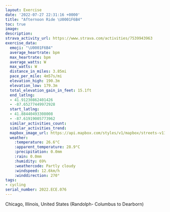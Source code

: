 ```yaml
---
layout: Exercise
date: '2022-07-27 22:31:16 +0000'
title: "Afternoon Ride \U0001F6B4"
toc: true
image:
description:
strava_activity_url: https://www.strava.com/activities/7539943963
exercise_data:
  emoji: "\U0001F6B4"
  average_heartrate: bpm
  max_heartrate: bpm
  average_watts: W
  max_watts: W
  distance_in_miles: 3.85mi
  pace_per_mile: 4m57s/mi
  elevation_high: 190.3m
  elevation_low: 179.3m
  total_elevation_gain_in_feet: 15.1ft
  end_latlng:
  - 41.91230862401426
  - -87.65277449972928
  start_latlng:
  - 41.88440493308008
  - -87.61919005773962
  similar_activities_count:
  similar_activities_trend:
  mapbox_image_url: https://api.mapbox.com/styles/v1/mapbox/streets-v11/static/path-5+787af2-1.0(ops~F%7CbxuOHXE%60%40%40dAK%40ENOPIlAGDKBALD%40I%3FCF%3F%5E%5CTBPD%5C%3F%5CCV%40PEf%40%3Fd%40Mn%40%40z%40JNOt%40%3Fz%40Sv%40A%60%40KX%3FHHXDv%40F%40KH%40d%40HXANRh%40KLE%5CBP%3Fp%40BHn%40LNj%40%40%5CFQG%60%40MBIHW%60%40ARN%3FL_%40ECJABFNn%40Bn%40CVEDFJ%5BLWf%40ARFWHX%40p%40FVV%5ENx%40D~BTn%40%40NDDGDAGDRS%3FMBK%3FBLKNM%3FUNoADg%40TKEc%40Fa%40%3Fg%40Ec%40%40MIFAMBHEc%40JMJKGOBIFIEIIIAEEMb%40q%40BGJCl%40Bf%40G%60BAhACFA%3FGE%5DAE%40c%40%3F_%40HaA%40U%3F%5BKIBg%40BOE%40FAEFYCEIAKOYFEFMFgAVMHKJGJBPMFIJ%3FNLPKLB%5CEHLT%3FPHPBLAHDNCH%40HFVEb%40Fx%40H%5EG%7CADb%40STCAIBIJ%3FFRVBt%40IT%40j%40Hd%40EVJRJ%60%40D%5CQNUGq%40Dc%40EAEKBSCKDKCOJSCO%40MEYFMCKBw%40C%7D%40Ii%40%40KAMDWBU%3FYDCFO%40MRG%3FIJKAMDJIEGGCEGi%40Gk%40AKHOAGDECEDKE%40%40YCcADCBACQCI%3FWMIDECGD_%40%40%5BMSCODIAYJY%40HCQJM%3FMSMBw%40%40DGJAKEGDUBQAOBGD%5BFk%40OGGs%40JUAIUCBHB%40BERE%40CIO%40a%40HEFI%40YAW%40KAK%40MEm%40P%5BEKHOCMI%5DCKHYFOJM%40ICa%40Ey%40D%5BCKDIEu%40BI%40a%40%3FQCCE%40aAEc%40BM%40%5DC%5B%3F%7D%40E%5BGKGC_AD%5BKCJIGs%40%3FKF%5D%40OFQIO%40OGKBOGQ%3FWE_%40CKD%5B%40OG%5BJ_%40Ce%40%3FkALYEMHYAc%40MWFOHYAi%40HGLAJD%5CCl%40%40NG%5ECXFr%40EVBd%40ET%3F%60%40%40%60%40BLGVANDN%3FZJbAGp%40DPAd%40%40ZK%5E%3Fj%40BL%40ABDEPBD%40XAhADbBEj%40a%40v%40e%40v%40_ArAIJID%5Dp%40G%3FMPEHc%40p%40KXGHIFGPeAtAEXIJGBYj%40_%40d%40i%40%60AgA~A_%40p%40a%40f%40iBpCoAtBi%40r%40s%40nAo%40pAKHSX%5Bt%40k%40v%40k%40j%40kAnBCAOHYZi%40bAK%5COPAJOBEJEDE%40CXYn%40ONYRAHQPSb%40eAxAIVy%40nAMJEHMNJVHDBL%3F%5EDTGPBd%40F%5E%3Fh%40IP%3FLGP%3FN%3FNF%5CBv%40DRKNCJBDKEEBKDc%40HE%3FEI%40FOQ%3FUBKDACKFEM%40),pin-s-s+e5b22e(-87.61919,41.8844),pin-s-f+89ae00(-87.65278000000004,41.91229999999996)/auto/800x800?access_token=pk.eyJ1Ijoiam9zaGJlY2ttYW4iLCJhIjoiY205eWR2aDd1MWZ6djJrbXc4a3M0bWZleiJ9.XiG9OWkNcZk2QzjJbxLB4A
  weather:
    :temperature: 26.6°C
    :apparent_temperature: 28.9°C
    :precipitation: 0.0mm
    :rain: 0.0mm
    :humidity: 69%
    :weathercode: Partly cloudy
    :windspeed: 12.6km/h
    :winddirection: 270°
tags:
- cycling
serial_number: 2022.ECE.076
---
```

Chicago, Illinois, United States (Randolph- Columbus to Dearborn)
